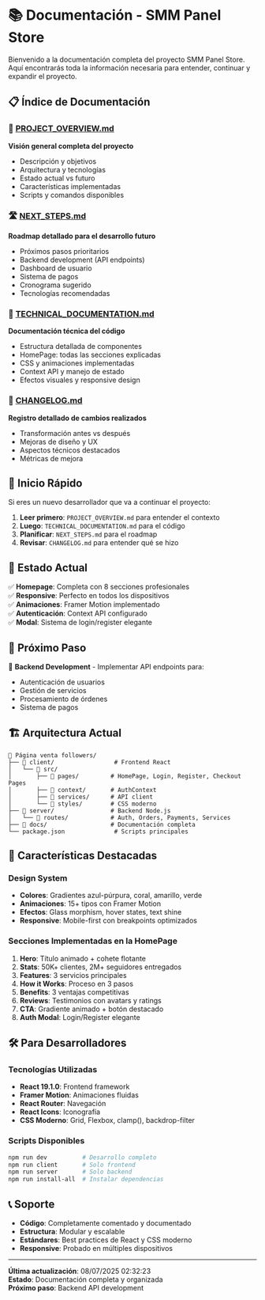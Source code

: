 # 📚 Documentación - SMM Panel Store

Bienvenido a la documentación completa del proyecto SMM Panel Store. Aquí encontrarás toda la información necesaria para entender, continuar y expandir el proyecto.

## 📋 Índice de Documentación

### 🎯 [PROJECT_OVERVIEW.md](./PROJECT_OVERVIEW.md)
**Visión general completa del proyecto**
- Descripción y objetivos
- Arquitectura y tecnologías
- Estado actual vs futuro
- Características implementadas
- Scripts y comandos disponibles

### 🛣️ [NEXT_STEPS.md](./NEXT_STEPS.md) 
**Roadmap detallado para el desarrollo futuro**
- Próximos pasos prioritarios
- Backend development (API endpoints)
- Dashboard de usuario
- Sistema de pagos 
- Cronograma sugerido
- Tecnologías recomendadas

### 🔧 [TECHNICAL_DOCUMENTATION.md](./TECHNICAL_DOCUMENTATION.md)
**Documentación técnica del código**
- Estructura detallada de componentes
- HomePage: todas las secciones explicadas
- CSS y animaciones implementadas
- Context API y manejo de estado
- Efectos visuales y responsive design

### 📝 [CHANGELOG.md](./CHANGELOG.md)
**Registro detallado de cambios realizados**
- Transformación antes vs después
- Mejoras de diseño y UX
- Aspectos técnicos destacados
- Métricas de mejora

## 🚀 Inicio Rápido

Si eres un nuevo desarrollador que va a continuar el proyecto:

1. **Leer primero**: `PROJECT_OVERVIEW.md` para entender el contexto
2. **Luego**: `TECHNICAL_DOCUMENTATION.md` para el código
3. **Planificar**: `NEXT_STEPS.md` para el roadmap
4. **Revisar**: `CHANGELOG.md` para entender qué se hizo

## 🎯 Estado Actual

✅ **Homepage**: Completa con 8 secciones profesionales  
✅ **Responsive**: Perfecto en todos los dispositivos  
✅ **Animaciones**: Framer Motion implementado  
✅ **Autenticación**: Context API configurado  
✅ **Modal**: Sistema de login/register elegante  

## 🔄 Próximo Paso

🎯 **Backend Development** - Implementar API endpoints para:
- Autenticación de usuarios
- Gestión de servicios
- Procesamiento de órdenes
- Sistema de pagos

## 🏗️ Arquitectura Actual

```
📁 Página venta followers/
├── 📁 client/                 # Frontend React
│   └── 📁 src/
│       ├── 📁 pages/         # HomePage, Login, Register, Checkout Pages
│       ├── 📁 context/       # AuthContext 
│       ├── 📁 services/      # API client
│       └── 📁 styles/        # CSS moderno
├── 📁 server/                # Backend Node.js
│   └── 📁 routes/            # Auth, Orders, Payments, Services
├── 📁 docs/                  # Documentación completa
└── package.json              # Scripts principales
```

## 🎨 Características Destacadas

### Design System
- **Colores**: Gradientes azul-púrpura, coral, amarillo, verde
- **Animaciones**: 15+ tipos con Framer Motion
- **Efectos**: Glass morphism, hover states, text shine
- **Responsive**: Mobile-first con breakpoints optimizados

### Secciones Implementadas en la HomePage
1. **Hero**: Título animado + cohete flotante
2. **Stats**: 50K+ clientes, 2M+ seguidores entregados  
3. **Features**: 3 servicios principales
4. **How it Works**: Proceso en 3 pasos
5. **Benefits**: 3 ventajas competitivas
6. **Reviews**: Testimonios con avatars y ratings
7. **CTA**: Gradiente animado + botón destacado
8. **Auth Modal**: Login/Register elegante

## 🛠️ Para Desarrolladores

### Tecnologías Utilizadas
- **React 19.1.0**: Frontend framework
- **Framer Motion**: Animaciones fluidas
- **React Router**: Navegación
- **React Icons**: Iconografía
- **CSS Moderno**: Grid, Flexbox, clamp(), backdrop-filter

### Scripts Disponibles
```bash
npm run dev          # Desarrollo completo
npm run client       # Solo frontend
npm run server       # Solo backend
npm run install-all  # Instalar dependencias
```

## 📞 Soporte

- **Código**: Completamente comentado y documentado
- **Estructura**: Modular y escalable
- **Estándares**: Best practices de React y CSS moderno
- **Responsive**: Probado en múltiples dispositivos

---

**Última actualización**: 08/07/2025 02:32:23  
**Estado**: Documentación completa y organizada  
**Próximo paso**: Backend API development
